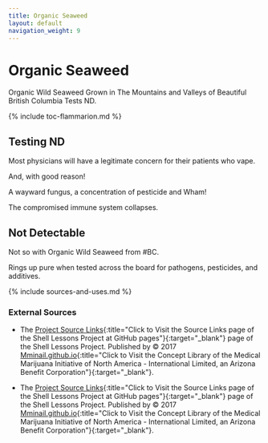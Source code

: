 ```yaml
---
title: Organic Seaweed
layout: default
navigation_weight: 9
---
```

# Organic Seaweed

Organic Wild Seaweed Grown in The Mountains and Valleys of Beautiful British Columbia Tests ND.

{% include toc-flammarion.md %}

## Testing ND

Most physicians will have a legitimate concern for their patients who vape.

And, with good reason!

A wayward fungus, a concentration of pesticide and Wham!

The compromised immune system collapses.

## Not Detectable

Not so with Organic Wild Seaweed from #BC.

Rings up pure when tested across the board for pathogens, pesticides, and additives.

{% include sources-and-uses.md %}

### External Sources

- The [Project Source Links](https://mminail.github.io/Shell/Source-Shell-Links.htm){:title="Click to Visit the Source Links page of the Shell Lessons Project at GitHub pages"}{:target="_blank"} page of the Shell Lessons Project. Published by © 2017 [Mminail.github.io](https://mminail.github.io/){:title="Click to Visit the Concept Library of the Medical Marijuana Initiative of North America - International Limited, an Arizona Benefit Corporation"}{:target="_blank"}.

- The [Project Source Links](https://mminail.github.io/Shell/Source-Shell-Links.htm){:title="Click to Visit the Source Links page of the Shell Lessons Project at GitHub pages"}{:target="_blank"} page of the Shell Lessons Project. Published by © 2017 [Mminail.github.io](https://mminail.github.io/){:title="Click to Visit the Concept Library of the Medical Marijuana Initiative of North America - International Limited, an Arizona Benefit Corporation"}{:target="_blank"}.

